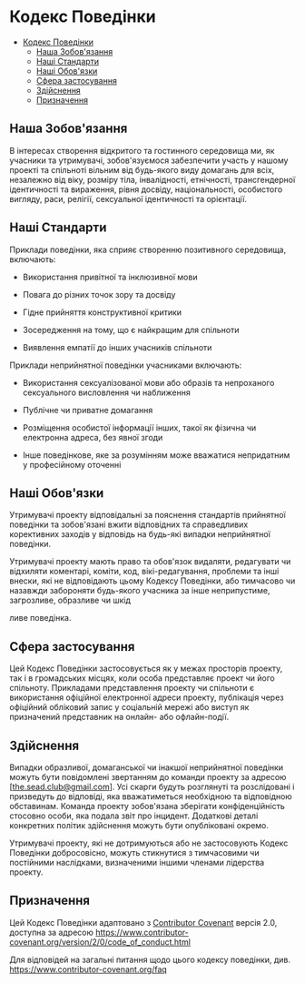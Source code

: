 # Кодекс Поведінки

<!--toc:start-->
- [Кодекс Поведінки](#кодекс-поведінки)
  - [Наша Зобов'язання](#наша-зобовязання)
  - [Наші Стандарти](#наші-стандарти)
  - [Наші Обов'язки](#наші-обовязки)
  - [Сфера застосування](#сфера-застосування)
  - [Здійснення](#здійснення)
  - [Призначення](#призначення)
<!--toc:end-->

## Наша Зобов'язання

В інтересах створення відкритого та гостинного середовища ми, як учасники та утримувачі, зобов'язуємося забезпечити участь у нашому проекті та спільноті вільним від будь-якого виду домагань для всіх, незалежно від віку, розміру тіла, інвалідності, етнічності, трансгендерної ідентичності та вираження, рівня досвіду, національності, особистого вигляду, раси, релігії, сексуальної ідентичності та орієнтації.

## Наші Стандарти

Приклади поведінки, яка сприяє створенню позитивного середовища, включають:

- Використання привітної та інклюзивної мови

- Повага до різних точок зору та досвіду

- Гідне прийняття конструктивної критики

- Зосередження на тому, що є найкращим для спільноти

- Виявлення емпатії до інших учасників спільноти

Приклади неприйнятної поведінки учасниками включають:

- Використання сексуалізованої мови або образів та непроханого сексуального висловлення чи наближення

- Публічне чи приватне домагання

- Розміщення особистої інформації інших, такої як фізична чи електронна адреса, без явної згоди

- Інше поведінкове, яке за розумінням може вважатися непридатним у професійному оточенні

## Наші Обов'язки

Утримувачі проекту відповідальні за пояснення стандартів прийнятної поведінки та зобов'язані вжити відповідних та справедливих корективних заходів у відповідь на будь-які випадки неприйнятної поведінки.

Утримувачі проекту мають право та обов'язок видаляти, редагувати чи відхиляти коментарі, коміти, код, вікі-редагування, проблеми та інші внески, які не відповідають цьому Кодексу Поведінки, або тимчасово чи назавжди забороняти будь-якого учасника за інше неприпустиме, загрозливе, образливе чи шкід

ливе поведінка.

## Сфера застосування

Цей Кодекс Поведінки застосовується як у межах просторів проекту, так і в громадських місцях, коли особа представляє проект чи його спільноту. Прикладами представлення проекту чи спільноти є використання офіційної електронної адреси проекту, публікація через офіційний обліковий запис у соціальній мережі або виступ як призначений представник на онлайн- або офлайн-події.

## Здійснення

Випадки образливої, домаганської чи інакшої неприйнятної поведінки можуть бути повідомлені звертанням до команди проекту за адресою [the.sead.club@gmail.com]. Усі скарги будуть розглянуті та розслідовані і призведуть до відповіді, яка вважатиметься необхідною та відповідною обставинам. Команда проекту зобов'язана зберігати конфіденційність стосовно особи, яка подала звіт про інцидент. Додаткові деталі конкретних політик здійснення можуть бути опубліковані окремо.

Утримувачі проекту, які не дотримуються або не застосовують Кодекс Поведінки добросовісно, можуть стикнутися з тимчасовими чи постійними наслідками, визначеними іншими членами лідерства проекту.
  
## Призначення

Цей Кодекс Поведінки адаптовано з [Contributor Covenant](https://www.contributor-covenant.org) версія 2.0, доступна за адресою https://www.contributor-covenant.org/version/2/0/code_of_conduct.html

Для відповідей на загальні питання щодо цього кодексу поведінки, див. https://www.contributor-covenant.org/faq
